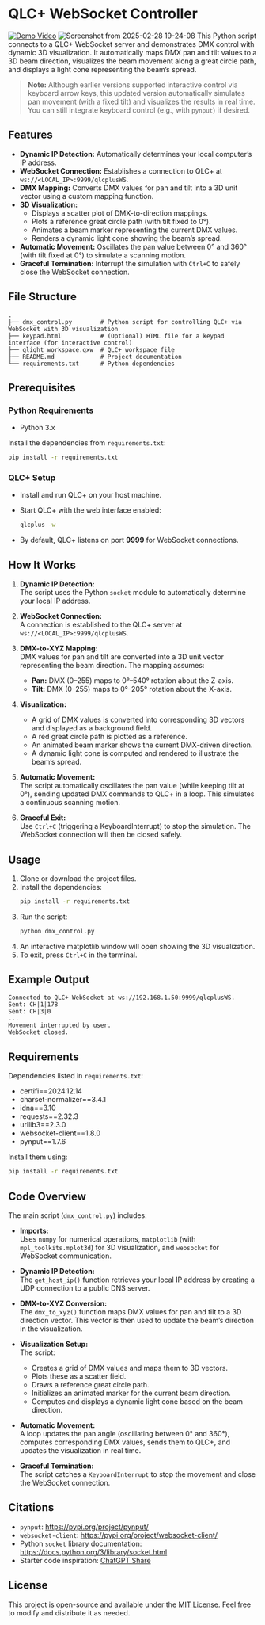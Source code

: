 # QLC+ WebSocket Controller

[![Demo Video](https://img.youtube.com/vi/x1sY_NfgiZQ/0.jpg)](https://www.youtube.com/watch?v=x1sY_NfgiZQ&ab_channel=DanielSaravia)
![Screenshot from 2025-02-28 19-24-08](https://github.com/user-attachments/assets/0ba71b3f-071e-4913-bd7a-84f54f40c78a)
This Python script connects to a QLC+ WebSocket server and demonstrates DMX control with dynamic 3D visualization. It automatically maps DMX pan and tilt values to a 3D beam direction, visualizes the beam movement along a great circle path, and displays a light cone representing the beam’s spread.

> **Note:** Although earlier versions supported interactive control via keyboard arrow keys, this updated version automatically simulates pan movement (with a fixed tilt) and visualizes the results in real time. You can still integrate keyboard control (e.g., with `pynput`) if desired.

## Features
- **Dynamic IP Detection:** Automatically determines your local computer’s IP address.
- **WebSocket Connection:** Establishes a connection to QLC+ at `ws://<LOCAL_IP>:9999/qlcplusWS`.
- **DMX Mapping:** Converts DMX values for pan and tilt into a 3D unit vector using a custom mapping function.
- **3D Visualization:** 
  - Displays a scatter plot of DMX-to-direction mappings.
  - Plots a reference great circle path (with tilt fixed to 0°).
  - Animates a beam marker representing the current DMX values.
  - Renders a dynamic light cone showing the beam’s spread.
- **Automatic Movement:** Oscillates the pan value between 0° and 360° (with tilt fixed at 0°) to simulate a scanning motion.
- **Graceful Termination:** Interrupt the simulation with `Ctrl+C` to safely close the WebSocket connection.

## File Structure
```
.
├── dmx_control.py        # Python script for controlling QLC+ via WebSocket with 3D visualization
├── keypad.html           # (Optional) HTML file for a keypad interface (for interactive control)
├── qlight_workspace.qxw  # QLC+ workspace file
├── README.md             # Project documentation
└── requirements.txt      # Python dependencies
```

## Prerequisites

### Python Requirements
- Python 3.x

Install the dependencies from `requirements.txt`:

```bash
pip install -r requirements.txt
```

### QLC+ Setup
- Install and run QLC+ on your host machine.
- Start QLC+ with the web interface enabled:

  ```bash
  qlcplus -w
  ```
  
- By default, QLC+ listens on port **9999** for WebSocket connections.

## How It Works
1. **Dynamic IP Detection:**  
   The script uses the Python `socket` module to automatically determine your local IP address.

2. **WebSocket Connection:**  
   A connection is established to the QLC+ server at `ws://<LOCAL_IP>:9999/qlcplusWS`.

3. **DMX-to-XYZ Mapping:**  
   DMX values for pan and tilt are converted into a 3D unit vector representing the beam direction. The mapping assumes:
   - **Pan:** DMX (0–255) maps to 0°–540° rotation about the Z-axis.
   - **Tilt:** DMX (0–255) maps to 0°–205° rotation about the X-axis.

4. **Visualization:**  
   - A grid of DMX values is converted into corresponding 3D vectors and displayed as a background field.
   - A red great circle path is plotted as a reference.
   - An animated beam marker shows the current DMX-driven direction.
   - A dynamic light cone is computed and rendered to illustrate the beam’s spread.

5. **Automatic Movement:**  
   The script automatically oscillates the pan value (while keeping tilt at 0°), sending updated DMX commands to QLC+ in a loop. This simulates a continuous scanning motion.

6. **Graceful Exit:**  
   Use `Ctrl+C` (triggering a KeyboardInterrupt) to stop the simulation. The WebSocket connection will then be closed safely.

## Usage
1. Clone or download the project files.
2. Install the dependencies:
   ```bash
   pip install -r requirements.txt
   ```
3. Run the script:
   ```bash
   python dmx_control.py
   ```
4. An interactive matplotlib window will open showing the 3D visualization.  
5. To exit, press `Ctrl+C` in the terminal.

## Example Output
```
Connected to QLC+ WebSocket at ws://192.168.1.50:9999/qlcplusWS.
Sent: CH|1|178
Sent: CH|3|0
...
Movement interrupted by user.
WebSocket closed.
```

## Requirements
Dependencies listed in `requirements.txt`:
- certifi==2024.12.14
- charset-normalizer==3.4.1
- idna==3.10
- requests==2.32.3
- urllib3==2.3.0
- websocket-client==1.8.0
- pynput==1.7.6

Install them using:
```bash
pip install -r requirements.txt
```

## Code Overview
The main script (`dmx_control.py`) includes:

- **Imports:**  
  Uses `numpy` for numerical operations, `matplotlib` (with `mpl_toolkits.mplot3d`) for 3D visualization, and `websocket` for WebSocket communication.

- **Dynamic IP Detection:**  
  The `get_host_ip()` function retrieves your local IP address by creating a UDP connection to a public DNS server.

- **DMX-to-XYZ Conversion:**  
  The `dmx_to_xyz()` function maps DMX values for pan and tilt to a 3D direction vector. This vector is then used to update the beam’s direction in the visualization.

- **Visualization Setup:**  
  The script:
  - Creates a grid of DMX values and maps them to 3D vectors.
  - Plots these as a scatter field.
  - Draws a reference great circle path.
  - Initializes an animated marker for the current beam direction.
  - Computes and displays a dynamic light cone based on the beam direction.

- **Automatic Movement:**  
  A loop updates the pan angle (oscillating between 0° and 360°), computes corresponding DMX values, sends them to QLC+, and updates the visualization in real time.

- **Graceful Termination:**  
  The script catches a `KeyboardInterrupt` to stop the movement and close the WebSocket connection.

## Citations
- `pynput`: https://pypi.org/project/pynput/
- `websocket-client`: https://pypi.org/project/websocket-client/
- Python `socket` library documentation: https://docs.python.org/3/library/socket.html
- Starter code inspiration: [ChatGPT Share](https://chatgpt.com/share/67bb92eb-d380-8012-8681-535bc6395a02)

## License
This project is open-source and available under the [MIT License](LICENSE). Feel free to modify and distribute it as needed.


